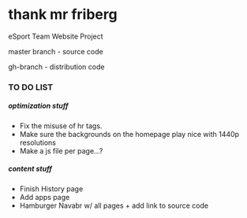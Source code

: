 # thank mr friberg
eSport Team Website Project

master branch - source code

gh-branch - distribution code


### TO DO LIST 

##### optimization stuff
- Fix the misuse of hr tags.
- Make sure the backgrounds on the homepage play nice with 1440p resolutions
- Make a js file per page...?


##### content stuff
- Finish History page
- Add apps page
- Hamburger Navabr w/ all pages + add link to source code

